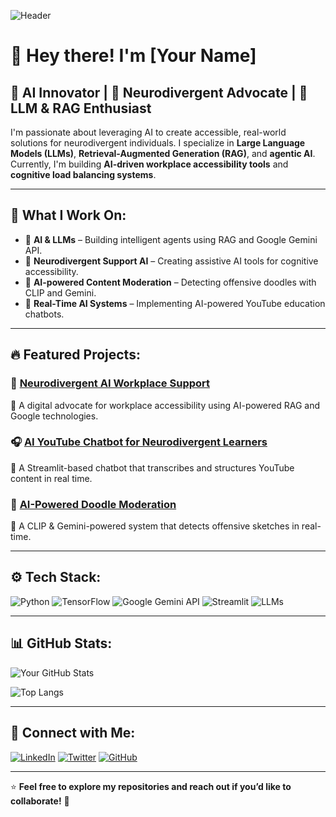 ![Header](https://your-image-url.com)

# 👋 Hey there! I'm **[Your Name]**
## 🧠 AI Innovator | 🚀 Neurodivergent Advocate | 🤖 LLM & RAG Enthusiast

I'm passionate about leveraging AI to create accessible, real-world solutions for neurodivergent individuals. I specialize in **Large Language Models (LLMs)**, **Retrieval-Augmented Generation (RAG)**, and **agentic AI**. Currently, I'm building **AI-driven workplace accessibility tools** and **cognitive load balancing systems**.

---

## 🚀 What I Work On:
- 🤖 **AI & LLMs** – Building intelligent agents using RAG and Google Gemini API.
- 🧠 **Neurodivergent Support AI** – Creating assistive AI tools for cognitive accessibility.
- 🎨 **AI-powered Content Moderation** – Detecting offensive doodles with CLIP and Gemini.
- 📡 **Real-Time AI Systems** – Implementing AI-powered YouTube education chatbots.

---

## 🔥 Featured Projects:

### 🧩 [Neurodivergent AI Workplace Support](https://github.com/your-repo)
🔹 A digital advocate for workplace accessibility using AI-powered RAG and Google technologies.

### 🎧 [AI YouTube Chatbot for Neurodivergent Learners](https://github.com/your-repo)
🔹 A Streamlit-based chatbot that transcribes and structures YouTube content in real time.

### 🎨 [AI-Powered Doodle Moderation](https://github.com/your-repo)
🔹 A CLIP & Gemini-powered system that detects offensive sketches in real-time.

---

## ⚙️ Tech Stack:
![Python](https://img.shields.io/badge/Python-3776AB?style=for-the-badge&logo=python&logoColor=white)
![TensorFlow](https://img.shields.io/badge/TensorFlow-FF6F00?style=for-the-badge&logo=tensorflow&logoColor=white)
![Google Gemini API](https://img.shields.io/badge/Google%20Gemini-4285F4?style=for-the-badge&logo=google&logoColor=white)
![Streamlit](https://img.shields.io/badge/Streamlit-FF4B4B?style=for-the-badge&logo=streamlit&logoColor=white)
![LLMs](https://img.shields.io/badge/LLMs-Informational?style=for-the-badge&logo=ai&logoColor=white)

---

## 📊 GitHub Stats:
![Your GitHub Stats](https://github-readme-stats.vercel.app/api?username=your-username&show_icons=true&theme=radical)

![Top Langs](https://github-readme-stats.vercel.app/api/top-langs/?username=your-username&layout=compact&theme=radical)

---

## 🔗 Connect with Me:
[![LinkedIn](https://img.shields.io/badge/LinkedIn-0A66C2?style=for-the-badge&logo=linkedin&logoColor=white)](https://linkedin.com/in/your-profile)
[![Twitter](https://img.shields.io/badge/Twitter-1DA1F2?style=for-the-badge&logo=twitter&logoColor=white)](https://twitter.com/your-profile)
[![GitHub](https://img.shields.io/badge/GitHub-181717?style=for-the-badge&logo=github&logoColor=white)](https://github.com/your-username)

---

⭐️ **Feel free to explore my repositories and reach out if you’d like to collaborate!** 🚀

<!--
**AksharaaSharma/AksharaaSharma** is a ✨ _special_ ✨ repository because its `README.md` (this file) appears on your GitHub profile.

Here are some ideas to get you started:

- 🔭 I’m currently working on ...
- 🌱 I’m currently learning ...
- 👯 I’m looking to collaborate on ...
- 🤔 I’m looking for help with ...
- 💬 Ask me about ...
- 📫 How to reach me: ...
- 😄 Pronouns: ...
- ⚡ Fun fact: ...
-->
